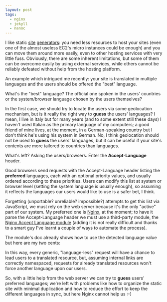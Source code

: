 ```yaml
---
layout: post
tags:
  - nginx
  - jekyll
  - nanoc
---
```

I like static [site](http://jekyllrb.com/)
[generators](http://nanoc.stoneship.org/): you need less resources to host
your sites (even one of the almost useless EC2's micro instances could be
enough) and you can move them around more easily, even to other hosting
services with very little fuss. Obviously, there are some inherent
limitations, but some of them can be overcome easily by using external
services, while others cannot be reliably defeated without help from the
hosting platform.

An example which intrigued me recently: your site is translated in multiple
languages and the users should be offered the "best" language.

What's the "best" language? The official one spoken in the users' countries or
the system/browser language chosen by the users themselves?

In the first case, we should try to locate the users via some geolocation
mechanism, but is it really the right way to **guess** the users' languages? I
mean, I live in Italy but for many years (and to some extent still these days)
I haven't used Italian as the primary language of my computers; a good friend
of mine lives, at the moment, in a German-speaking country but I don't think
he's using his system in German. No, I think geolocation should not be used to
**guess** the users' languages, but it can be useful if your site's contents
are more tailored to countries than languages.

What's left? Asking the users/browsers. Enter the **Accept-Language** header.

Good browsers send requests with the Accept-Language header listing the
**preferred** languages, each with an optional priority values, and usually
ordered according to these priorities. Users can modify this list at system or
browser level (setting the system language is usually enough), so assuming it
reflects the languages our users would like to use is a safer bet, I think.

Forgetting (unportable? unreliable? impossible?) attempts to get this list via
JavaScript, we must rely on the web server because it's the only "active" part
of our system. My preferred one is [Nginx](http://nginx.com/), at the moment;
to have it parse the Accept-Language header we must use a third-party module,
the [Nginx Accept Language
module](https://github.com/giom/nginx_accept_language_module/) (adding it is
not really difficult and thanks to a smart guy I've learnt a couple of ways to
automate the process).

The module's doc already shows how to use the detected language value but here
are my two cents:

<script src="https://gist.github.com/1299102.js?file=gistfile1.txt"></script>

In this way, every generic, "language-less" request will have a chance to lead
users to a translated resource, but, assuming internal links are correctly
namespaced, requests for already translated resources won't force another
language upon our users.

So, with a little help from the web server we can try to **guess** users'
preferred languages; we're left with problems like how to organize the static
site with minimal duplication and how to reduce the effort to keep the
different languages in sync, but here Nginx cannot help us :-)
